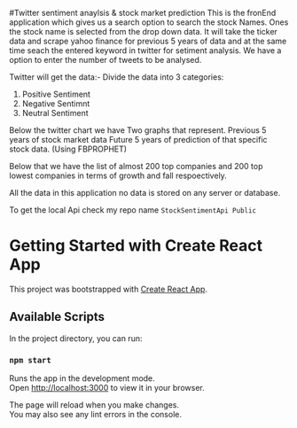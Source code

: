 #Twitter sentiment anaylsis & stock market prediction
This is the fronEnd application which gives us a search option to search the stock Names.
Ones the stock name is selected from the drop down data.
It will take the ticker data and scrape yahoo finance for previous 5 years of data and at the same time seach the entered keyword in twitter for setiment analysis.
We have a option to enter the number of tweets to be analysed.

Twitter will get the data:-
Divide the data into 3 categories:
1. Positive Sentiment
2. Negative Sentimnt
3. Neutral Sentiment

Below the twitter chart we have Two graphs that represent.
Previous 5 years of stock market data
Future 5 years of prediction of that specific stock data. (Using FBPROPHET)

Below that we have the list of almost 200 top companies and 200 top lowest companies in terms of growth and fall respoectively.

All the data in this application no data is stored on any server or database.

To get the local Api check my repo name `StockSentimentApi
Public`

# Getting Started with Create React App

This project was bootstrapped with [Create React App](https://github.com/facebook/create-react-app).

## Available Scripts

In the project directory, you can run:

### `npm start`

Runs the app in the development mode.\
Open [http://localhost:3000](http://localhost:3000) to view it in your browser.

The page will reload when you make changes.\
You may also see any lint errors in the console.

